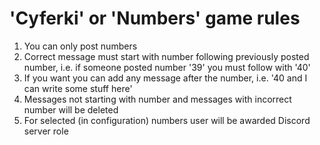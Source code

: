 # 'Cyferki' or 'Numbers' game rules
 1. You can only post numbers
 2. Correct message must start with number following previously posted number, i.e. if someone posted number '39' you must follow with '40'
 3. If you want you can add any message after the number, i.e. '40 and I can write some stuff here'
 4. Messages not starting with number and messages with incorrect number will be deleted
 5. For selected (in configuration) numbers user will be awarded Discord server role
